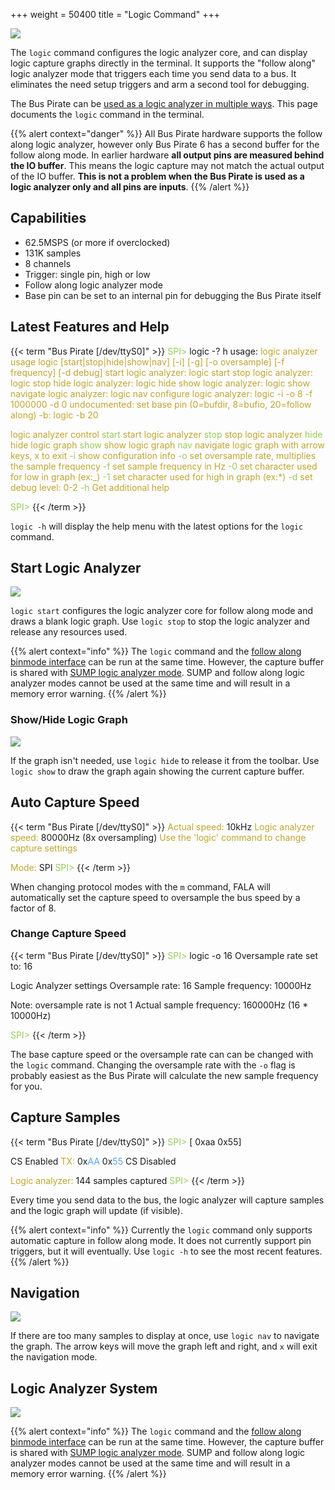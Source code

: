 +++
weight = 50400
title = "Logic Command"
+++

![](/images/docs/fw/logic-command-nav.png)

The ```logic``` command configures the logic analyzer core, and can display logic capture graphs directly in the terminal. It supports the "follow along" logic analyzer mode that triggers each time you send data to a bus. It eliminates the need setup triggers and arm a second tool for debugging. 

The Bus Pirate can be [used as a logic analyzer in multiple ways](/logic-analyzer/logicanalyzer). This page documents the ```logic``` command in the terminal.

{{% alert context="danger" %}}
All Bus Pirate hardware supports the follow along logic analyzer, however only Bus Pirate 6 has a second buffer for the follow along mode. In earlier hardware **all output pins are measured behind the IO buffer**. This means the logic capture may not match the actual output of the IO buffer. **This is not a problem when the Bus Pirate is used as a logic analyzer only and all pins are inputs**.
{{% /alert %}}

## Capabilities

- 62.5MSPS (or more if overclocked)
- 131K samples
- 8 channels
- Trigger: single pin, high or low
- Follow along logic analyzer mode
- Base pin can be set to an internal pin for debugging the Bus Pirate itself

## Latest Features and Help

{{< term "Bus Pirate [/dev/ttyS0]" >}}
<span style="color:#96cb59">SPI></span> logic -? h
usage:
<span style="color:#bfa530">logic analyzer usage</span>
<span style="color:#bfa530">logic	[start|stop|hide|show|nav]</span>
<span style="color:#bfa530">	[-i] [-g] [-o oversample] [-f frequency] [-d debug]</span>
<span style="color:#bfa530">start logic analyzer: logic start</span>
<span style="color:#bfa530">stop logic analyzer: logic stop</span>
<span style="color:#bfa530">hide logic analyzer: logic hide</span>
<span style="color:#bfa530">show logic analyzer: logic show</span>
<span style="color:#bfa530">navigate logic analyzer: logic nav</span>
<span style="color:#bfa530">configure logic analyzer: logic -i -o 8 -f 1000000 -d 0</span>
<span style="color:#bfa530">undocumented: set base pin (0=bufdir, 8=bufio, 20=follow along) -b: logic -b 20</span>

<span style="color:#bfa530">logic analyzer control</span>
<span style="color:#96cb59">start</span>	<span style="color:#bfa530">start logic analyzer</span>
<span style="color:#96cb59">stop</span>	<span style="color:#bfa530">stop logic analyzer</span>
<span style="color:#96cb59">hide</span>	<span style="color:#bfa530">hide logic graph</span>
<span style="color:#96cb59">show</span>	<span style="color:#bfa530">show logic graph</span>
<span style="color:#96cb59">nav</span>	<span style="color:#bfa530">navigate logic graph with arrow keys, x to exit</span>
<span style="color:#96cb59">-i</span>	<span style="color:#bfa530">show configuration info</span>
<span style="color:#96cb59">-o</span>	<span style="color:#bfa530">set oversample rate, multiplies the sample frequency</span>
<span style="color:#96cb59">-f</span>	<span style="color:#bfa530">set sample frequency in Hz</span>
<span style="color:#96cb59">-0</span>	<span style="color:#bfa530">set character used for low in graph (ex:_)</span>
<span style="color:#96cb59">-1</span>	<span style="color:#bfa530">set character used for high in graph (ex:*)</span>
<span style="color:#96cb59">-d</span>	<span style="color:#bfa530">set debug level: 0-2</span>
<span style="color:#96cb59">-h</span>	<span style="color:#bfa530">Get additional help</span>

<span style="color:#96cb59">SPI></span> 
{{< /term >}}

```logic -h``` will display the help menu with the latest options for the ```logic``` command.

## Start Logic Analyzer
![](/images/docs/fw/logic-start.png)

```logic start``` configures the logic analyzer core for follow along mode and draws a blank logic graph. Use ```logic stop``` to stop the logic analyzer and release any resources used.

{{% alert context="info" %}}
The ```logic``` command and the [follow along binmode interface](/logic-analyzer/pulseview-fala) can be run at the same time. However, the capture buffer is shared with [SUMP logic analyzer mode](/logic-analyzer/pulseview-sump). SUMP and follow along logic analyzer modes cannot be used at the same time and will result in a memory error warning.
{{% /alert %}}

### Show/Hide Logic Graph

![](/images/docs/fw/logic-hide.png)

If the graph isn't needed, use ```logic hide``` to release it from the toolbar. Use ```logic show``` to draw the graph again showing the current capture buffer.

## Auto Capture Speed
{{< term "Bus Pirate [/dev/ttyS0]" >}}
<span style="color:#bfa530">Actual speed:</span> 10kHz
<span style="color:#bfa530">Logic analyzer speed:</span> 80000Hz (8x oversampling)
<span style="color:#bfa530">Use the 'logic' command to change capture settings</span>

<span style="color:#bfa530">Mode:</span> SPI
<span style="color:#96cb59">SPI></span> 
{{< /term >}}

When changing protocol modes with the ```m``` command, FALA will automatically set the capture speed to oversample the bus speed by a factor of 8. 

### Change Capture Speed
{{< term "Bus Pirate [/dev/ttyS0]" >}}
<span style="color:#96cb59">SPI></span> logic -o 16
Oversample rate set to: 16

Logic Analyzer settings
 Oversample rate: 16
 Sample frequency: 10000Hz

Note: oversample rate is not 1
Actual sample frequency: 160000Hz (16 * 10000Hz)

<span style="color:#96cb59">SPI></span> 
{{< /term >}}

The base capture speed or the oversample rate can can be changed with the ```logic``` command. Changing the oversample rate with the ```-o``` flag is probably easiest as the Bus Pirate will calculate the new sample frequency for you.

## Capture Samples

{{< term "Bus Pirate [/dev/ttyS0]" >}}
<span style="color:#96cb59">SPI></span> [ 0xaa 0x55]

CS Enabled
<span style="color:#bfa530">TX:</span> 0x<span style="color:#53a6e6">AA</span> 0x<span style="color:#53a6e6">55</span> 
CS Disabled

<span style="color:#bfa530">Logic analyzer:</span> 144 samples captured
<span style="color:#96cb59">SPI></span> 
{{< /term >}}

Every time you send data to the bus, the logic analyzer will capture samples and the logic graph will update (if visible).

{{% alert context="info" %}}
Currently the ```logic``` command only supports automatic capture in follow along mode. It does not currently support pin triggers, but it will eventually. Use ```logic -h``` to see the most recent features. 
{{% /alert %}}

## Navigation

![](/images/docs/fw/logic-command-nav.png)

If there are too many samples to display at once, use ```logic nav``` to navigate the graph. The arrow keys will move the graph left and right, and ```x``` will exit the navigation mode.

## Logic Analyzer System

![](/images/docs/fw/logic-system.png)

{{% alert context="info" %}}
The ```logic``` command and the [follow along binmode interface](/logic-analyzer/pulseview-fala) can be run at the same time. However, the capture buffer is shared with [SUMP logic analyzer mode](/logic-analyzer/pulseview-sump). SUMP and follow along logic analyzer modes cannot be used at the same time and will result in a memory error warning.
{{% /alert %}}

